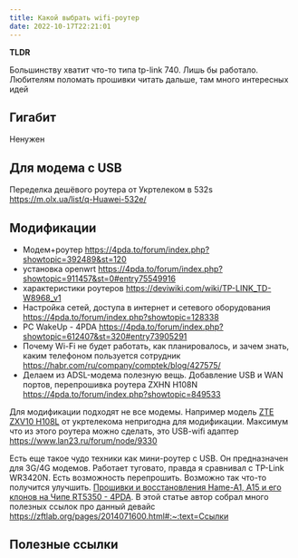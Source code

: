```yaml
---
title: Какой выбрать wifi-роутер
date: 2022-10-17T22:21:01
---
```


**TLDR**

Большинству хватит что-то типа tp-link 740. Лишь бы работало. Любителям поломать прошивки читать дальше, там много интересных идей

## Гигабит
Ненужен

## Для модема с USB
Переделка дешёвого роутера от Укртелеком в 532s <https://m.olx.ua/list/q-Huawei-532e/>

## Модификации
- Модем+роутер <https://4pda.to/forum/index.php?showtopic=392489&st=120>
- установка openwrt <https://4pda.to/forum/index.php?showtopic=911457&st=0#entry75549916>
- характеристики роутеров <https://deviwiki.com/wiki/TP-LINK_TD-W8968_v1>
- Настройка сетей, доступа в интернет и сетевого оборудования <https://4pda.to/forum/index.php?showtopic=128338>
- PC WakeUp - 4PDA <https://4pda.to/forum/index.php?showtopic=612407&st=320#entry73905291>
- Почему Wi-Fi не будет работать, как планировалось, и зачем знать, каким телефоном пользуется сотрудник <https://habr.com/ru/company/comptek/blog/427575/>
- Делаем из ADSL-модема полезную вещь. Добавление USB и WAN портов, перепрошивка роутера ZXHN H108N <https://4pda.to/forum/index.php?showtopic=849533>

Для модификации подходят не все модемы. Например модель [ZTE ZXV10 H108L](https://4pda.to/forum/index.php?showtopic=685776&st=60) от укртелекома непригодна для модификации. Максимум что из этого роутера можно сделать, это USB-wifi адаптер <https://www.lan23.ru/forum/node/9330>


Есть еще такое чудо техники как мини-роутер с USB. Он предназначен для 3G/4G модемов. Работает туговато, правда я сравнивал с TP-Link WR3420N. Есть возможность перепрошить. Возможно так что-то получится улучшить. [Прошивки и восстановления Hame-A1, A15 и его клонов на Чипе RT5350 - 4PDA](https://4pda.to/forum/index.php?showtopic=730274&st=0#entry47668325). В этой статье автор собрал много полезных ссылок про данный девайс <https://zftlab.org/pages/2014071600.html#:~:text=Ссылки>

## Полезные ссылки

